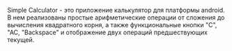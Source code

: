 Simple Calculator - это приложение калькулятор для платформы android.
В нем реализованы простые арифметические операции от сложения до вычисления квадратного корня, а также функциональные кнопки "C", "AC, "Backspace" и отображение двух операций предшествующих текущей.
